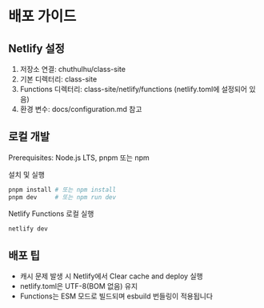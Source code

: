 # 배포 가이드

## Netlify 설정

1. 저장소 연결: chuthulhu/class-site
2. 기본 디렉터리: class-site
3. Functions 디렉터리: class-site/netlify/functions (netlify.toml에 설정되어 있음)
4. 환경 변수: docs/configuration.md 참고

## 로컬 개발

Prerequisites: Node.js LTS, pnpm 또는 npm

설치 및 실행
```bash
pnpm install # 또는 npm install
pnpm dev     # 또는 npm run dev
```

Netlify Functions 로컬 실행
```bash
netlify dev
```

## 배포 팁

- 캐시 문제 발생 시 Netlify에서 Clear cache and deploy 실행
- netlify.toml은 UTF-8(BOM 없음) 유지
- Functions는 ESM 모드로 빌드되며 esbuild 번들링이 적용됩니다
